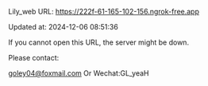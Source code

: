 Lily_web URL: https://222f-61-165-102-156.ngrok-free.app

Updated at: 2024-12-06 08:51:36

If you cannot open this URL, the server might be down.

Please contact: 

goley04@foxmail.com Or Wechat:GL_yeaH